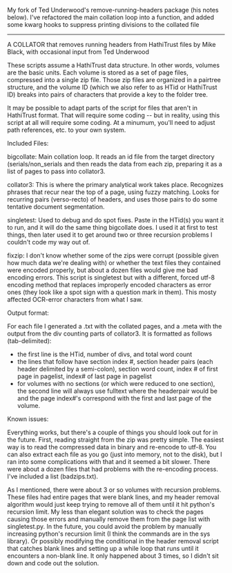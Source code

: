 My fork of Ted Underwood's remove-running-headers package (his notes below). I've refactored the main collation loop into a function, and added some kwarg hooks to suppress printing divisions to the collated file

***

A COLLATOR that removes running headers from HathiTrust files
by Mike Black, with occasional input from Ted Underwood

These scripts assume a HathiTrust data structure. In other words, volumes are the basic units. Each volume is stored as a set of page files, compressed into a single zip file. Those zip files are organized in a pairtree structure, and the volume ID (which we also refer to as HTid or HathiTrust ID) breaks into pairs of characters that provide a key to the folder tree.

It may be possible to adapt parts of the script for files that aren't in HathiTrust format. That will require some coding -- but in reality, using this script at all will require some coding. At a minumum, you'll need to adjust path references, etc. to your own system.

Included Files:

bigcollate: Main collation loop.  It reads an id file from the target directory (serials/non_serials and then reads the data from each zip, preparing it as a list of pages to pass into collator3.

collator3: This is where the primary analytical work takes place. Recognizes phrases that recur near the top of a page, using fuzzy matching. Looks for recurring pairs (verso-recto) of headers, and uses those pairs to do some tentative document segmentation.

singletest: Used to debug and do spot fixes.  Paste in the HTid(s) you want it to run, and it will do the same thing bigcollate does.  I used it at first to test things, then later used it to get around two or three recursion problems I couldn't code my way out of.  

fixzip: I don't know whether some of the zips were corrupt (possible given how much data we're dealing with) or whether the text files they contained were encoded properly, but about a dozen files would give me bad encoding errors.  This script is singletest but with a different, forced utf-8 encoding method that replaces improperly encoded characters as error ones (they look like a spot sign with a question mark in them).  This mosty affected OCR-error characters from what I saw.

Output format:

For each file I generated a .txt with the collated pages, and a .meta with the output from the div counting parts of collator3.  It is formatted as follows (tab-delimited):
- the first line is the HTid, number of divs, and total word count
- the lines that follow have section index #, section header pairs (each header delimited by a semi-colon), section word count, index # of first page in pagelist, index# of last page in pagelist
- for volumes with no sections (or which were reduced to one section), the second line will always use fulltext where the headerpair would be and the page index#'s correspond with the first and last page of the volume.

Known issues:

Everything works, but there's a couple of things you should look out for in the future.  First, reading straight from the zip was pretty simple.  The easiest way is to read the compressed data in binary and re-encode to utf-8.  You can also extract each file as you go (just into memory, not to the disk), but I ran into some complications with that and it seemed a bit slower.  There were about a dozen files that had problems with the re-encoding process.  I've included a list (badzips.txt).  

As I mentioned, there were about 3 or so volumes with recursion problems.  These files had entire pages that were blank lines, and my header removal algorithm would just keep trying to remove all of them until it hit python's recursion limit.  My less than elegant solution was to check the pages causing those errors and manually remove them from the page list with singletest.py.  In the future, you could avoid the problem by manually increasing python's recursion limit (I think the commands are in the sys library).  Or possibly modifying the conditional in the header removal script that catches blank lines and setting up a while loop that runs until it encounters a non-blank line.  It only happened about 3 times, so I didn't sit down and code out the solution.